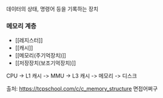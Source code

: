 데이터의 상태, 명령어 등을 기록하는 장치

### 메모리 계층
- [[레지스터]]
- [[캐시]]
- [[메모리(주기억장치)]]
- [[저장장치(보조기억장치)]]

CPU -> L1 캐시 -> MMU -> L3 캐시 -> 메모리 -> 디스크


출처:
https://tcpschool.com/c/c_memory_structure
면접어쩌구